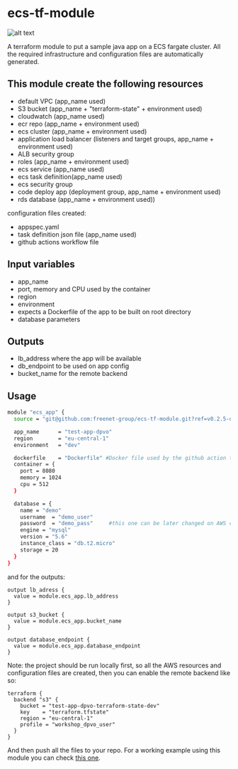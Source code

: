 # ecs-tf-module

![alt text](https://github.com/ElioLopez/ecs-tf-module/blob/main/images/terraform_logo.png?raw=true)


A terraform module to put a sample java app on a ECS fargate cluster. All the required infrastructure and configuration files are automatically generated.

## This module create the following resources

* default VPC (app_name used)
* S3 bucket (app_name + "terraform-state" + environment used)
* cloudwatch (app_name used)
* ecr repo (app_name + environment used)
* ecs cluster (app_name + environment used)
* application load balancer (listeners and target groups, app_name + environment used)
* ALB security group
* roles (app_name + environment used)
* ecs service (app_name used)
* ecs task definition(app_name used)
* ecs security group
* code deploy app (deployment group, app_name + environment used)
* rds database (app_name + environment used))

configuration files created:

* appspec.yaml
* task definition json file (app_name used)
* github actions workflow file

## Input variables

* app_name
* port, memory and CPU used by the container
* region
* environment
* expects a Dockerfile of the app to be built on root directory
* database parameters

## Outputs

* lb_address where the app will be available
* db_endpoint to be used on app config
* bucket_name for the remote backend

## Usage

``` bash
module "ecs_app" {
  source = "git@github.com:freenet-group/ecs-tf-module.git?ref=v0.2.5-dev"

  app_name      = "test-app-dpvo"
  region        = "eu-central-1"
  environment   = "dev"

  dockerfile    = "Dockerfile" #Docker file used by the github action to build the image
  container = {
    port = 8080
    memory = 1024
    cpu = 512
  }

  database = {
    name = "demo"
    username  = "demo_user"
    password  = "demo_pass"     #this one can be later changed on AWS console
    engine = "mysql"
    version = "5.6"
    instance_class = "db.t2.micro"
    storage = 20
  }
}
```

and for the outputs:

``` hcl
output lb_adress {
  value = module.ecs_app.lb_address
}

output s3_bucket {
  value = module.ecs_app.bucket_name
}

output database_endpoint {
  value = module.ecs_app.database_endpoint
}
```

Note: the project should be run locally first, so all the AWS resources and configuration files are created, then you can enable the remote backend like so:

``` hcl
terraform {
  backend "s3" {
    bucket = "test-app-dpvo-terraform-state-dev"
    key    = "terraform.tfstate"
    region = "eu-central-1"
    profile = "workshop_dpvo_user"
  }
}
```

And then push all the files to your repo.
For a working example using this module you can check [this one](https://github.com/freenet-group/dpvo-ecs-tf-sample).
